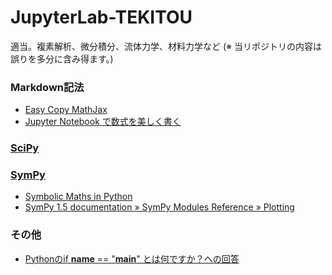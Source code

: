 # JupyterLab-TEKITOU
適当。複素解析、微分積分、流体力学、材料力学など
(※ 当リポジトリの内容は誤りを多分に含み得ます。)
  
### Markdown記法
- [Easy Copy MathJax](http://easy-copy-mathjax.xxxx7.com/)
- [Jupyter Notebook で数式を美しく書く](https://qiita.com/namoshika/items/63db972bfd1030f8264a)
  
### [SciPy](https://www.scipy.org/)
  
### [SymPy](https://www.sympy.org/en/index.html)
- [Symbolic Maths in Python](https://alexandrugris.github.io/maths/2017/04/30/symbolic-maths-python.html)
- [SymPy 1.5 documentation » SymPy Modules Reference » Plotting](https://docs.sympy.org/latest/modules/plotting.html)
  
### その他
- [Pythonのif __name__ == "__main__" とは何ですか？への回答](https://blog.pyq.jp/entry/Python_kaiketsu_180207)